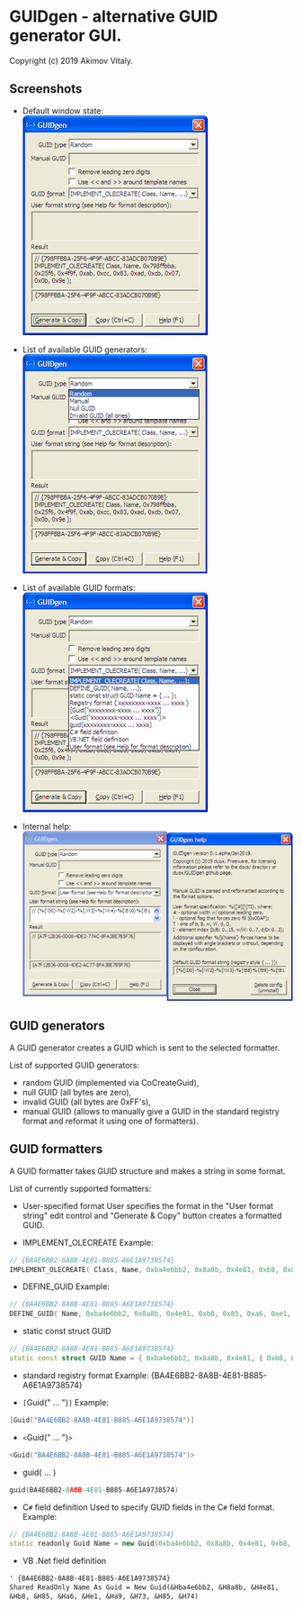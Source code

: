 GUIDgen - alternative GUID generator GUI.
==============================================

Copyright (c) 2019 Akimov Vitaly.

Screenshots
-----------------

* Default window state:<br/>
![Default window](https://github.com/duox/guidgen/blob/master/docs/images/screenshot01.png)

* List of available GUID generators:<br/>
![GUID generators](https://github.com/duox/guidgen/blob/master/docs/images/screenshot02.png)

* List of available GUID formats:<br/>
![GUID formats](https://github.com/duox/guidgen/blob/master/docs/images/screenshot03.png)

* Internal help:<br/>
![Help window](https://github.com/duox/guidgen/blob/master/docs/images/screenshot04.png)

GUID generators
-----------------

A GUID generator creates a GUID which is sent to the selected formatter.

List of supported GUID generators:
- random GUID (implemented via CoCreateGuid),
- null GUID (all bytes are zero),
- invalid GUID (all bytes are 0xFF's),
- manual GUID (allows to manually give a GUID in the standard registry format and reformat it using one of formatters).

GUID formatters
-----------------

A GUID formatter takes GUID structure and makes a string in some format.

List of currently supported formatters:
- User-specified format
  User specifies the format in the "User format string" edit control and "Generate & Copy" button creates a formatted GUID.


- IMPLEMENT_OLECREATE
Example:
```cpp
// {BA4E6BB2-8A8B-4E81-B885-A6E1A9738574}
IMPLEMENT_OLECREATE( Class, Name, 0xba4e6bb2, 0x8a8b, 0x4e81, 0xb8, 0x85, 0xa6, 0xe1, 0xa9, 0x73, 0x85, 0x74 );
```


- DEFINE_GUID
Example:
```cpp
// {BA4E6BB2-8A8B-4E81-B885-A6E1A9738574}
DEFINE_GUID( Name, 0xba4e6bb2, 0x8a8b, 0x4e81, 0xb8, 0x85, 0xa6, 0xe1, 0xa9, 0x73, 0x85, 0x74 );
```


- static const struct GUID
```cpp
// {BA4E6BB2-8A8B-4E81-B885-A6E1A9738574}
static const struct GUID Name = { 0xba4e6bb2, 0x8a8b, 0x4e81, { 0xb8, 0x85, 0xa6, 0xe1, 0xa9, 0x73, 0x85, 0x74 } };
```


- standard registry format
Example:
{BA4E6BB2-8A8B-4E81-B885-A6E1A9738574}


- `[`Guid(" ... ")`]`
Example:
```cpp
[Guid("BA4E6BB2-8A8B-4E81-B885-A6E1A9738574")]
```


- `<`Guid(" ... ")`>`
```cpp
<Guid("BA4E6BB2-8A8B-4E81-B885-A6E1A9738574")>
```


- guid( ... )
```cpp
guid(BA4E6BB2-8A8B-4E81-B885-A6E1A9738574)
```


- C`#` field definition
Used to specify GUID fields in the C`#` field format.
Example:
```cpp
// {BA4E6BB2-8A8B-4E81-B885-A6E1A9738574}
static readonly Guid Name = new Guid(0xba4e6bb2, 0x8a8b, 0x4e81, 0xb8, 0x85, 0xa6, 0xe1, 0xa9, 0x73, 0x85, 0x74);
```

- VB .Net field definition
```vbnet
' {BA4E6BB2-8A8B-4E81-B885-A6E1A9738574}
Shared ReadOnly Name As Guid = New Guid(&Hba4e6bb2, &H8a8b, &H4e81, &Hb8, &H85, &Ha6, &He1, &Ha9, &H73, &H85, &H74)
```

